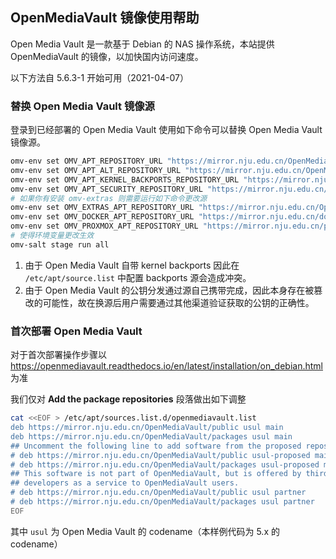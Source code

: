 
## OpenMediaVault 镜像使用帮助

Open Media Vault 是一款基于 Debian 的 NAS 操作系统，本站提供 OpenMediaVault 的镜像，以加快国内访问速度。

以下方法自 5.6.3-1 开始可用（2021-04-07）

### 替换 Open Media Vault 镜像源

登录到已经部署的 Open Media Vault 使用如下命令可以替换 Open Media Vault 镜像源。

```bash
omv-env set OMV_APT_REPOSITORY_URL "https://mirror.nju.edu.cn/OpenMediaVault/public"
omv-env set OMV_APT_ALT_REPOSITORY_URL "https://mirror.nju.edu.cn/OpenMediaVault/packages"
omv-env set OMV_APT_KERNEL_BACKPORTS_REPOSITORY_URL "https://mirror.nju.edu.cn/debian"
omv-env set OMV_APT_SECURITY_REPOSITORY_URL "https://mirror.nju.edu.cn/debian-security"
# 如果你有安装 omv-extras 则需要运行如下命令更改源
omv-env set OMV_EXTRAS_APT_REPOSITORY_URL "https://mirror.nju.edu.cn/OpenMediaVault/openmediavault-plugin-developers"
omv-env set OMV_DOCKER_APT_REPOSITORY_URL "https://mirror.nju.edu.cn/docker-ce/linux/debian"
omv-env set OMV_PROXMOX_APT_REPOSITORY_URL "https://mirror.nju.edu.cn/proxmox/debian"
# 使得环境变量更改生效
omv-salt stage run all
```

1. 由于 Open Media Vault 自带 kernel backports 因此在 `/etc/apt/source.list` 中配置 backports 源会造成冲突。
2. 由于 Open Media Vault 的公钥分发通过源自己携带完成，因此本身存在被篡改的可能性，故在换源后用户需要通过其他渠道验证获取的公钥的正确性。

### 首次部署 Open Media Vault

对于首次部署操作步骤以 <https://openmediavault.readthedocs.io/en/latest/installation/on_debian.html> 为准

我们仅对 **Add the package repositories** 段落做出如下调整

```bash
cat <<EOF > /etc/apt/sources.list.d/openmediavault.list
deb https://mirror.nju.edu.cn/OpenMediaVault/public usul main
deb https://mirror.nju.edu.cn/OpenMediaVault/packages usul main
## Uncomment the following line to add software from the proposed repository.
# deb https://mirror.nju.edu.cn/OpenMediaVault/public usul-proposed main
# deb https://mirror.nju.edu.cn/OpenMediaVault/packages usul-proposed main
## This software is not part of OpenMediaVault, but is offered by third-party
## developers as a service to OpenMediaVault users.
# deb https://mirror.nju.edu.cn/OpenMediaVault/public usul partner
# deb https://mirror.nju.edu.cn/OpenMediaVault/packages usul partner
EOF
```

其中 `usul` 为 Open Media Vault 的 codename（本样例代码为 5.x 的 codename）
